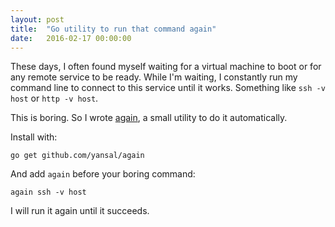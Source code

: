 ```yaml
---
layout: post
title:  "Go utility to run that command again"
date:   2016-02-17 00:00:00
---
```

These days, I often found myself waiting for a virtual machine to boot or for any remote service to be ready. While I'm waiting, I constantly run my command line to connect to this service until it works. Something like `ssh -v host` or `http -v host`.

This is boring. So I wrote [again](https://github.com/yansal/again), a small utility to do it automatically.

Install with:

    go get github.com/yansal/again

And add `again` before your boring command:

    again ssh -v host

I will run it again until it succeeds.
